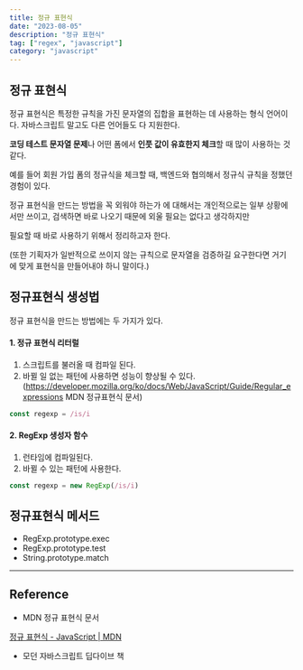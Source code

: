 ```yaml
---
title: 정규 표현식
date: "2023-08-05"
description: "정규 표현식"
tag: ["regex", "javascript"]
category: "javascript"
---
```


## 정규 표현식

정규 표현식은 특정한 규칙을 가진 문자열의 집합을 표현하는 데 사용하는 형식 언어이다. 자바스크립트 말고도 다른 언어들도 다 지원한다.

**코딩 테스트 문자열 문제**나 어떤 폼에서 **인풋 값이 유효한지 체크**할 때 많이 사용하는 것 같다.

예를 들어 회원 가입 폼의 정규식을 체크할 때, 백엔드와 협의해서 정규식 규칙을 정했던 경험이 있다.

정규 표현식을 만드는 방법을 꼭 외워야 하는가 에 대해서는 개인적으로는 일부 상황에서만 쓰이고, 검색하면 바로 나오기 때문에 외울 필요는 없다고 생각하지만

필요할 때 바로 사용하기 위해서 정리하고자 한다.

(또한 기획자가 일반적으로 쓰이지 않는 규칙으로 문자열을 검증하길 요구한다면 거기에 맞게 표현식을 만들어내야 하니 말이다.)

## 정규표현식 생성법

정규 표현식을 만드는 방법에는 두 가지가 있다.

#### 1. 정규 표현식 리터럴

1.  스크립트를 불러올 때 컴파일 된다.
2.  바뀔 일 없는 패턴에 사용하면 성능이 향상될 수 있다.
    (https://developer.mozilla.org/ko/docs/Web/JavaScript/Guide/Regular_expressions MDN 정규표현식 문서)

```jsx
const regexp = /is/i
```

#### 2. RegExp 생성자 함수

1.  런타임에 컴파일된다.
2.  바뀔 수 있는 패턴에 사용한다.

```jsx
const regexp = new RegExp(/is/i)
```

## 정규표현식 메서드

- RegExp.prototype.exec
- RegExp.prototype.test
- String.prototype.match

---

## Reference

- MDN 정규 표현식 문서

[정규 표현식 - JavaScript | MDN](https://developer.mozilla.org/ko/docs/Web/JavaScript/Guide/Regular_expressions)

- 모던 자바스크립트 딥다이브 책

